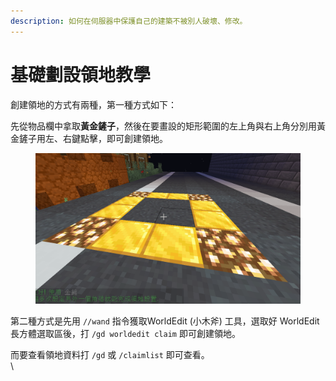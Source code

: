 ```yaml
---
description: 如何在伺服器中保護自己的建築不被別人破壞、修改。
---
```


# 基礎劃設領地教學

創建領地的方式有兩種，第一種方式如下：

先從物品欄中拿取**黃金鏟子**，然後在要畫設的矩形範圍的左上角與右上角分別用黃金鏟子用左、右鍵點擊，即可創建領地。

<figure><img src="../.gitbook/assets/image (1).png" alt=""><figcaption></figcaption></figure>

第二種方式是先用 `//wand` 指令獲取WorldEdit (小木斧) 工具，選取好 WorldEdit 長方體選取區後，打 `/gd worldedit claim` 即可創建領地。&#x20;

而要查看領地資料打 `/gd` 或 `/claimlist` 即可查看。\
\
